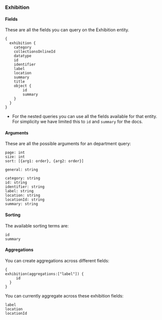 ### Exhibition

#### Fields
These are all the fields you can query on the Exhibition entity. 
```
{
  exhibition {
    category
    collectionsOnlineId
    datatype
    id
    identifier
    label
    location
    summary
    title
    object {
        id 
        summary
    }
  }
}
```
* For the nested queries you can use all the fields available for that entity. For simplicity we have limited this to `id` and `summary` for the docs.
#### Arguments
These are all the possible arguments for an department query:
```
page: int
size: int
sort: [{arg1: order}, {arg2: order}] 

general: string

category: string
id: string
identifier: string
label: string
location: string
locationId: string
summary: string
```

#### Sorting
The available sorting terms are:
```
id
summary
```
#### Aggregations
You can create aggregations across different fields: 
```
{
exhibition(aggregations:["label"]) {
     id    
  }
}
```
You can currently aggregate across these exhibition fields:
```
label
location
locationId
```